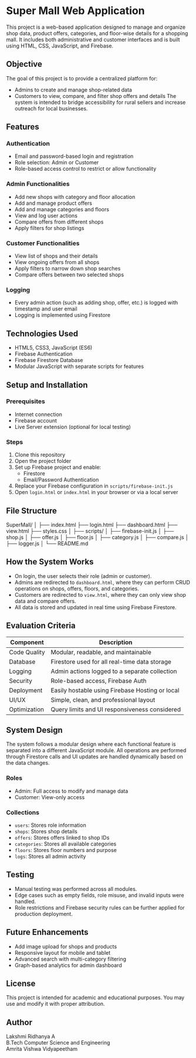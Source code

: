 # Super Mall Web Application

This project is a web-based application designed to manage and organize shop data, product offers, categories, and floor-wise details for a shopping mall. It includes both administrative and customer interfaces and is built using HTML, CSS, JavaScript, and Firebase.

## Objective

The goal of this project is to provide a centralized platform for:
- Admins to create and manage shop-related data
- Customers to view, compare, and filter shop offers and details
The system is intended to bridge accessibility for rural sellers and increase outreach for local businesses.

## Features

### Authentication
- Email and password-based login and registration
- Role selection: Admin or Customer
- Role-based access control to restrict or allow functionality

### Admin Functionalities
- Add new shops with category and floor allocation
- Add and manage product offers
- Add and manage categories and floors
- View and log user actions
- Compare offers from different shops
- Apply filters for shop listings

### Customer Functionalities
- View list of shops and their details
- View ongoing offers from all shops
- Apply filters to narrow down shop searches
- Compare offers between two selected shops

### Logging
- Every admin action (such as adding shop, offer, etc.) is logged with timestamp and user email
- Logging is implemented using Firestore

## Technologies Used

- HTML5, CSS3, JavaScript (ES6)
- Firebase Authentication
- Firebase Firestore Database
- Modular JavaScript with separate scripts for features

## Setup and Installation

### Prerequisites
- Internet connection
- Firebase account
- Live Server extension (optional for local testing)

### Steps
1. Clone this repository
2. Open the project folder
3. Set up Firebase project and enable:
   - Firestore
   - Email/Password Authentication
4. Replace your Firebase configuration in `scripts/firebase-init.js`
5. Open `login.html` or `index.html` in your browser or via a local server

## File Structure

SuperMall/
│
├── index.html
├── login.html
├── dashboard.html
├── view.html
├── styles.css
│
├── scripts/
│ ├── firebase-init.js
│ ├── shop.js
│ ├── offer.js
│ ├── floor.js
│ ├── category.js
│ ├── compare.js
│ ├── logger.js
│
└── README.md


## How the System Works

- On login, the user selects their role (admin or customer).
- Admins are redirected to `dashboard.html`, where they can perform CRUD operations on shops, offers, floors, and categories.
- Customers are redirected to `view.html`, where they can only view shop data and compare offers.
- All data is stored and updated in real time using Firebase Firestore.

## Evaluation Criteria

| Component             | Description                                        |
|----------------------|----------------------------------------------------|
| Code Quality          | Modular, readable, and maintainable               |
| Database              | Firestore used for all real-time data storage     |
| Logging               | Admin actions logged to a separate collection     |
| Security              | Role-based access, Firebase Auth                  |
| Deployment            | Easily hostable using Firebase Hosting or local   |
| UI/UX                 | Simple, clean, and professional layout            |
| Optimization          | Query limits and UI responsiveness considered     |

## System Design

The system follows a modular design where each functional feature is separated into a different JavaScript module. All operations are performed through Firestore calls and UI updates are handled dynamically based on the data changes.

### Roles
- Admin: Full access to modify and manage data
- Customer: View-only access

### Collections
- `users`: Stores role information
- `shops`: Stores shop details
- `offers`: Stores offers linked to shop IDs
- `categories`: Stores all available categories
- `floors`: Stores floor numbers and purpose
- `logs`: Stores all admin activity

## Testing

- Manual testing was performed across all modules.
- Edge cases such as empty fields, role misuse, and invalid inputs were handled.
- Role restrictions and Firebase security rules can be further applied for production deployment.

## Future Enhancements

- Add image upload for shops and products
- Responsive layout for mobile and tablet
- Advanced search with multi-category filtering
- Graph-based analytics for admin dashboard

## License

This project is intended for academic and educational purposes. You may use and modify it with proper attribution.

## Author

Lakshmi Ridhanya A  
B.Tech Computer Science and Engineering  
Amrita Vishwa Vidyapeetham  
